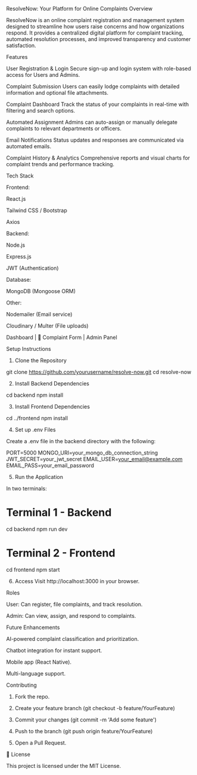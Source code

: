 ResolveNow: Your Platform for Online Complaints Overview

ResolveNow is an online complaint registration and management system designed to streamline how users raise concerns and how organizations respond. It provides a centralized digital platform for complaint tracking, automated resolution processes, and improved transparency and customer satisfaction.

Features

 User Registration & Login
Secure sign-up and login system with role-based access for Users and Admins.

Complaint Submission
Users can easily lodge complaints with detailed information and optional file attachments.

 Complaint Dashboard
Track the status of your complaints in real-time with filtering and search options.

Automated Assignment
Admins can auto-assign or manually delegate complaints to relevant departments or officers.

 Email Notifications
Status updates and responses are communicated via automated emails.

Complaint History & Analytics
Comprehensive reports and visual charts for complaint trends and performance tracking.


Tech Stack

Frontend:

React.js

Tailwind CSS / Bootstrap

Axios


Backend:

Node.js

Express.js

JWT (Authentication)


Database:

MongoDB (Mongoose ORM)


Other:

Nodemailer (Email service)

Cloudinary / Multer (File uploads)

Dashboard | 📑 Complaint Form |  Admin Panel

Setup Instructions

1. Clone the Repository

git clone https://github.com/yourusername/resolve-now.git
cd resolve-now


2. Install Backend Dependencies

cd backend
npm install


3. Install Frontend Dependencies

cd ../frontend
npm install


4. Set up .env Files

Create a .env file in the backend directory with the following:

PORT=5000
MONGO_URI=your_mongo_db_connection_string
JWT_SECRET=your_jwt_secret
EMAIL_USER=your_email@example.com
EMAIL_PASS=your_email_password


5. Run the Application

In two terminals:

# Terminal 1 - Backend
cd backend
npm run dev

# Terminal 2 - Frontend
cd frontend
npm start


6. Access
Visit http://localhost:3000 in your browser.



Roles

User: Can register, file complaints, and track resolution.

Admin: Can view, assign, and respond to complaints.


Future Enhancements

AI-powered complaint classification and prioritization.

Chatbot integration for instant support.

Mobile app (React Native).

Multi-language support.


Contributing

1. Fork the repo.


2. Create your feature branch (git checkout -b feature/YourFeature)


3. Commit your changes (git commit -m 'Add some feature')


4. Push to the branch (git push origin feature/YourFeature)


5. Open a Pull Request.



📄 License

This project is licensed under the MIT License.



